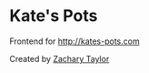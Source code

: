 # Kate's Pots
Frontend for http://kates-pots.com  
  
Created by [Zachary Taylor](http://github.com/ztaylor54)
